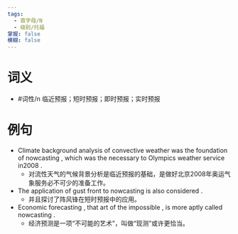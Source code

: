 ```yaml
---
tags:
  - 首字母/N
  - 级别/托福
掌握: false
模糊: false
---
```

# 词义
- #词性/n  临近预报；短时预报；即时预报；实时预报
# 例句
- Climate background analysis of convective weather was the foundation of nowcasting , which was the necessary to Olympics weather service in2008 .
	- 对流性天气的气候背景分析是临近预报的基础，是做好北京2008年奥运气象服务必不可少的准备工作。
- The application of gust front to nowcasting is also considered .
	- 并且探讨了阵风锋在短时预报中的应用。
- Economic forecasting , that art of the impossible , is more aptly called nowcasting .
	- 经济预测是一项“不可能的艺术”，叫做“现测”或许更恰当。
